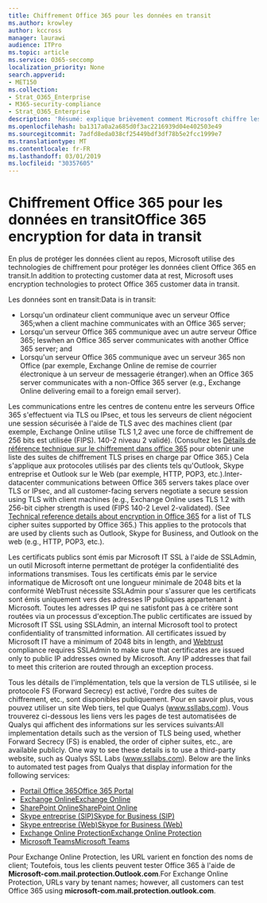 ```yaml
---
title: Chiffrement Office 365 pour les données en transit
ms.author: krowley
author: kccross
manager: laurawi
audience: ITPro
ms.topic: article
ms.service: O365-seccomp
localization_priority: None
search.appverid:
- MET150
ms.collection:
- Strat_O365_Enterprise
- M365-security-compliance
- Strat_O365_Enterprise
description: 'Résumé: explique brièvement comment Microsoft chiffre les données en transit.'
ms.openlocfilehash: ba1317a0a2a685d0f3ac2216939d04e402503e49
ms.sourcegitcommit: 7adfd8eda038cf25449bdf3df78b5e2fcc1999e7
ms.translationtype: MT
ms.contentlocale: fr-FR
ms.lasthandoff: 03/01/2019
ms.locfileid: "30357605"
---
```

# <a name="office-365-encryption-for-data-in-transit"></a><span data-ttu-id="adedb-103">Chiffrement Office 365 pour les données en transit</span><span class="sxs-lookup"><span data-stu-id="adedb-103">Office 365 encryption for data in transit</span></span>

<span data-ttu-id="adedb-104">En plus de protéger les données client au repos, Microsoft utilise des technologies de chiffrement pour protéger les données client Office 365 en transit.</span><span class="sxs-lookup"><span data-stu-id="adedb-104">In addition to protecting customer data at rest, Microsoft uses encryption technologies to protect Office 365 customer data in transit.</span></span> 

<span data-ttu-id="adedb-105">Les données sont en transit:</span><span class="sxs-lookup"><span data-stu-id="adedb-105">Data is in transit:</span></span>

- <span data-ttu-id="adedb-106">Lorsqu'un ordinateur client communique avec un serveur Office 365;</span><span class="sxs-lookup"><span data-stu-id="adedb-106">when a client machine communicates with an Office 365 server;</span></span>
- <span data-ttu-id="adedb-107">Lorsqu'un serveur Office 365 communique avec un autre serveur Office 365; les</span><span class="sxs-lookup"><span data-stu-id="adedb-107">when an Office 365 server communicates with another Office 365 server; and</span></span>
- <span data-ttu-id="adedb-108">Lorsqu'un serveur Office 365 communique avec un serveur 365 non Office (par exemple, Exchange Online de remise de courrier électronique à un serveur de messagerie étranger).</span><span class="sxs-lookup"><span data-stu-id="adedb-108">when an Office 365 server communicates with a non-Office 365 server (e.g., Exchange Online delivering email to a foreign email server).</span></span>

<span data-ttu-id="adedb-p101">Les communications entre les centres de contenu entre les serveurs Office 365 s'effectuent via TLS ou IPsec, et tous les serveurs de client négocient une session sécurisée à l'aide de TLS avec des machines client (par exemple, Exchange Online utilise TLS 1,2 avec une force de chiffrement de 256 bits est utilisée (FIPS). 140-2 niveau 2 validé). (Consultez les [Détails de référence technique sur le chiffrement dans office 365](https://support.office.com/article/Technical-reference-details-about-encryption-in-Office-365-862CBE93-4268-4EF9-BA79-277545ECF221) pour obtenir une liste des suites de chiffrement TLS prises en charge par Office 365.) Cela s'applique aux protocoles utilisés par des clients tels qu'Outlook, Skype entreprise et Outlook sur le Web (par exemple, HTTP, POP3, etc.).</span><span class="sxs-lookup"><span data-stu-id="adedb-p101">Inter-datacenter communications between Office 365 servers takes place over TLS or IPsec, and all customer-facing servers negotiate a secure session using TLS with client machines (e.g., Exchange Online uses TLS 1.2 with 256-bit cipher strength is used (FIPS 140-2 Level 2-validated). (See [Technical reference details about encryption in Office 365](https://support.office.com/article/Technical-reference-details-about-encryption-in-Office-365-862CBE93-4268-4EF9-BA79-277545ECF221) for a list of TLS cipher suites supported by Office 365.) This applies to the protocols that are used by clients such as Outlook, Skype for Business, and Outlook on the web (e.g., HTTP, POP3, etc.).</span></span>

<span data-ttu-id="adedb-p102">Les certificats publics sont émis par Microsoft IT SSL à l'aide de SSLAdmin, un outil Microsoft interne permettant de protéger la confidentialité des informations transmises. Tous les certificats émis par le service informatique de Microsoft ont une longueur minimale de 2048 [](http://www.webtrust.org/homepage-documents/item70372.pdf) bits et la conformité WebTrust nécessite SSLAdmin pour s'assurer que les certificats sont émis uniquement vers des adresses IP publiques appartenant à Microsoft. Toutes les adresses IP qui ne satisfont pas à ce critère sont routées via un processus d'exception.</span><span class="sxs-lookup"><span data-stu-id="adedb-p102">The public certificates are issued by Microsoft IT SSL using SSLAdmin, an internal Microsoft tool to protect confidentiality of transmitted information. All certificates issued by Microsoft IT have a minimum of 2048 bits in length, and [Webtrust](http://www.webtrust.org/homepage-documents/item70372.pdf) compliance requires SSLAdmin to make sure that certificates are issued only to public IP addresses owned by Microsoft. Any IP addresses that fail to meet this criterion are routed through an exception process.</span></span>

<span data-ttu-id="adedb-p103">Tous les détails de l'implémentation, tels que la version de TLS utilisée, si le protocole FS (Forward Secrecy) est activé, l'ordre des suites de chiffrement, etc., sont disponibles publiquement. Pour en savoir plus, vous pouvez utiliser un site Web tiers, tel que Qualys (www.ssllabs.com). Vous trouverez ci-dessous les liens vers les pages de test automatisées de Qualys qui affichent des informations sur les services suivants:</span><span class="sxs-lookup"><span data-stu-id="adedb-p103">All implementation details such as the version of TLS being used, whether Forward Secrecy (FS) is enabled, the order of cipher suites, etc., are available publicly. One way to see these details is to use a third-party website, such as Qualys SSL Labs (www.ssllabs.com). Below are the links to automated test pages from Qualys that display information for the following services:</span></span>

- [<span data-ttu-id="adedb-117">Portail Office 365</span><span class="sxs-lookup"><span data-stu-id="adedb-117">Office 365 Portal</span></span>](https://www.ssllabs.com/ssltest/analyze.html?d=portal.office.com&hideResults=on)
- [<span data-ttu-id="adedb-118">Exchange Online</span><span class="sxs-lookup"><span data-stu-id="adedb-118">Exchange Online</span></span>](https://www.ssllabs.com/ssltest/analyze.html?d=outlook.office365.com&hideResults=on)
- [<span data-ttu-id="adedb-119">SharePoint Online</span><span class="sxs-lookup"><span data-stu-id="adedb-119">SharePoint Online</span></span>](https://www.ssllabs.com/ssltest/analyze.html?d=microsoft-my.sharepoint.com&hideResults=on)
- [<span data-ttu-id="adedb-120">Skype entreprise (SIP)</span><span class="sxs-lookup"><span data-stu-id="adedb-120">Skype for Business (SIP)</span></span>](https://www.ssllabs.com/ssltest/analyze.html?d=sipdir.online.lync.com)
- [<span data-ttu-id="adedb-121">Skype entreprise (Web)</span><span class="sxs-lookup"><span data-stu-id="adedb-121">Skype for Business (Web)</span></span>](https://www.ssllabs.com/ssltest/analyze.html?d=webdir.online.lync.com&hideResults=on)
- [<span data-ttu-id="adedb-122">Exchange Online Protection</span><span class="sxs-lookup"><span data-stu-id="adedb-122">Exchange Online Protection</span></span>](https://ssl-tools.net/mailservers/microsoft-com.mail.protection.outlook.com)
- [<span data-ttu-id="adedb-123">Microsoft Teams</span><span class="sxs-lookup"><span data-stu-id="adedb-123">Microsoft Teams</span></span>](https://www.ssllabs.com/ssltest/analyze.html?d=teams.microsoft.com&latest)

<span data-ttu-id="adedb-124">Pour Exchange Online Protection, les URL varient en fonction des noms de client; Toutefois, tous les clients peuvent tester Office 365 à l'aide de **Microsoft-com.mail.protection.Outlook.com**.</span><span class="sxs-lookup"><span data-stu-id="adedb-124">For Exchange Online Protection, URLs vary by tenant names; however, all customers can test Office 365 using **microsoft-com.mail.protection.outlook.com**.</span></span>
